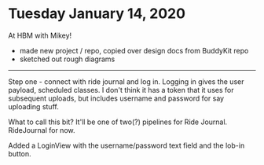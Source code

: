# Tuesday January 14, 2020

At HBM with Mikey!

* made new project / repo, copied over design docs from BuddyKit repo
* sketched out rough diagrams

----------

Step one - connect with ride journal and log in.
Logging in gives the user payload, scheduled classes.
I don't think it has a token that it uses for subsequent uploads,
but includes username and password for say uploading stuff.

What to call this bit?  It'll be one of two(?) pipelines for Ride Journal.
RideJournal for now.

Added a LoginView with the username/password text field and the
lob-in button.

